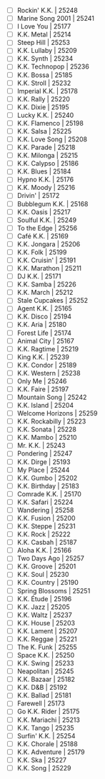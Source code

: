 - [ ] Rockin' K.K. | 25248
- [ ] Marine Song 2001 | 25241
- [ ] I Love You | 25177
- [ ] K.K. Metal | 25214
- [ ] Steep Hill | 25253
- [ ] K.K. Lullaby | 25209
- [ ] K.K. Synth | 25234
- [ ] K.K. Technopop | 25236
- [ ] K.K. Bossa | 25185
- [ ] K.K. Stroll | 25232
- [ ] Imperial K.K. | 25178
- [ ] K.K. Rally | 25220
- [ ] K.K. Dixie | 25195
- [ ] Lucky K.K. | 25240
- [ ] K.K. Flamenco | 25198
- [ ] K.K. Salsa | 25225
- [ ] K.K. Love Song | 25208
- [ ] K.K. Parade | 25218
- [ ] K.K. Milonga | 25215
- [ ] K.K. Calypso | 25186
- [ ] K.K. Blues | 25184
- [ ] Hypno K.K. | 25176
- [ ] K.K. Moody | 25216
- [ ] Drivin' | 25172
- [ ] Bubblegum K.K. | 25168
- [ ] K.K. Oasis | 25217
- [ ] Soulful K.K. | 25249
- [ ] To the Edge | 25256
- [ ] Café K.K. | 25169
- [ ] K.K. Jongara | 25206
- [ ] K.K. Folk | 25199
- [ ] K.K. Cruisin' | 25191
- [ ] K.K. Marathon | 25211
- [ ] DJ K.K. | 25171
- [ ] K.K. Samba | 25226
- [ ] K.K. March | 25212
- [ ] Stale Cupcakes | 25252
- [ ] Agent K.K. | 25165
- [ ] K.K. Disco | 25194
- [ ] K.K. Aria | 25180
- [ ] Forest Life | 25174
- [ ] Animal City | 25167
- [ ] K.K. Ragtime | 25219
- [ ] King K.K. | 25239
- [ ] K.K. Condor | 25189
- [ ] K.K. Western | 25238
- [ ] Only Me | 25246
- [ ] K.K. Faire | 25197
- [ ] Mountain Song | 25242
- [ ] K.K. Island | 25204
- [ ] Welcome Horizons | 25259
- [ ] K.K. Rockabilly | 25223
- [ ] K.K. Sonata | 25228
- [ ] K.K. Mambo | 25210
- [ ] Mr. K.K. | 25243
- [ ] Pondering | 25247
- [ ] K.K. Dirge | 25193
- [ ] My Place | 25244
- [ ] K.K. Gumbo | 25202
- [ ] K.K. Birthday | 25183
- [ ] Comrade K.K. | 25170
- [ ] K.K. Safari | 25224
- [ ] Wandering | 25258
- [ ] K.K. Fusion | 25200
- [ ] K.K. Steppe | 25231
- [ ] K.K. Rock | 25222
- [ ] K.K. Casbah | 25187
- [ ] Aloha K.K. | 25166
- [ ] Two Days Ago | 25257
- [ ] K.K. Groove | 25201
- [ ] K.K. Soul | 25230
- [ ] K.K. Country | 25190
- [ ] Spring Blossoms | 25251
- [ ] K.K. Étude | 25196
- [ ] K.K. Jazz | 25205
- [ ] K.K. Waltz | 25237
- [ ] K.K. House | 25203
- [ ] K.K. Lament | 25207
- [ ] K.K. Reggae | 25221
- [ ] The K. Funk | 25255
- [ ] Space K.K. | 25250
- [ ] K.K. Swing | 25233
- [ ] Neapolitan | 25245
- [ ] K.K. Bazaar | 25182
- [ ] K.K. D&B | 25192
- [ ] K.K. Ballad | 25181
- [ ] Farewell | 25173
- [ ] Go K.K. Rider | 25175
- [ ] K.K. Mariachi | 25213
- [ ] K.K. Tango | 25235
- [ ] Surfin' K.K. | 25254
- [ ] K.K. Chorale | 25188
- [ ] K.K. Adventure | 25179
- [ ] K.K. Ska | 25227
- [ ] K.K. Song | 25229

